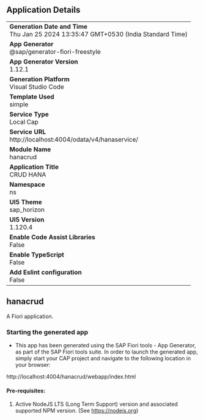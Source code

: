 ## Application Details
|               |
| ------------- |
|**Generation Date and Time**<br>Thu Jan 25 2024 13:35:47 GMT+0530 (India Standard Time)|
|**App Generator**<br>@sap/generator-fiori-freestyle|
|**App Generator Version**<br>1.12.1|
|**Generation Platform**<br>Visual Studio Code|
|**Template Used**<br>simple|
|**Service Type**<br>Local Cap|
|**Service URL**<br>http://localhost:4004/odata/v4/hanaservice/
|**Module Name**<br>hanacrud|
|**Application Title**<br>CRUD HANA|
|**Namespace**<br>ns|
|**UI5 Theme**<br>sap_horizon|
|**UI5 Version**<br>1.120.4|
|**Enable Code Assist Libraries**<br>False|
|**Enable TypeScript**<br>False|
|**Add Eslint configuration**<br>False|

## hanacrud

A Fiori application.

### Starting the generated app

-   This app has been generated using the SAP Fiori tools - App Generator, as part of the SAP Fiori tools suite.  In order to launch the generated app, simply start your CAP project and navigate to the following location in your browser:

http://localhost:4004/hanacrud/webapp/index.html

#### Pre-requisites:

1. Active NodeJS LTS (Long Term Support) version and associated supported NPM version.  (See https://nodejs.org)


